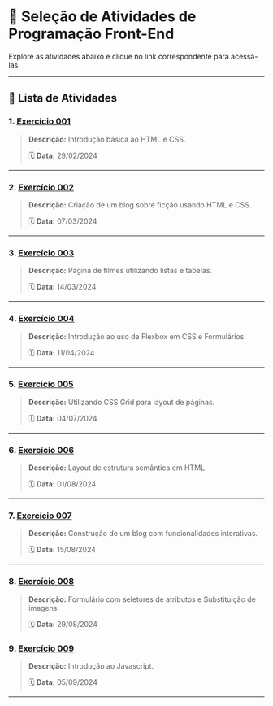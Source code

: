 # 🎯 **Seleção de Atividades de Programação Front-End**

Explore as atividades abaixo e clique no link correspondente para acessá-las.

---

## 📝 **Lista de Atividades**

### **1. [Exercício 001](https://lyankaleu.github.io/PWF-266-IFPI/2024-02-29/index.html)**
> **Descrição:** Introdução básica ao HTML e CSS.
>
> 🗓️ **Data:** 29/02/2024
>

---

### **2. [Exercício 002](https://lyankaleu.github.io/PWF-266-IFPI/2024-03-07/blog-ficcao.html)**
> **Descrição:** Criação de um blog sobre ficção usando HTML e CSS.
>
> 🗓️ **Data:** 07/03/2024
>

---

### **3. [Exercício 003](https://lyankaleu.github.io/PWF-266-IFPI/2024-03-14/filmes.html)**
> **Descrição:** Página de filmes utilizando listas e tabelas.
>
> 🗓️ **Data:** 14/03/2024
>

---

### **4. [Exercício 004](https://lyankaleu.github.io/PWF-266-IFPI/2024-04-11/index.html)**
> **Descrição:** Introdução ao uso de Flexbox em CSS e Formulários.
>
> 🗓️ **Data:** 11/04/2024
>

---

### **5. [Exercício 005](https://lyankaleu.github.io/PWF-266-IFPI/2024-07-04/index.html)**
> **Descrição:** Utilizando CSS Grid para layout de páginas.
>
> 🗓️ **Data:** 04/07/2024
>

---

### **6. [Exercício 006](https://lyankaleu.github.io/PWF-266-IFPI/2024-08-01/index.html)**
> **Descrição:** Layout de estrutura semântica em HTML.
>
> 🗓️ **Data:** 01/08/2024
>

---

### **7. [Exercício 007](https://lyankaleu.github.io/PWF-266-IFPI/2024-08-15/blog.html)**
> **Descrição:** Construção de um blog com funcionalidades interativas.
>
> 🗓️ **Data:** 15/08/2024
>
---

### **8. [Exercício 008](https://lyankaleu.github.io/PWF-266-IFPI/2024-08-29/index.html)**
> **Descrição:** Formulário com seletores de atributos e Substituição de imagens.
>
> 🗓️ **Data:** 29/08/2024
>

### **9. [Exercício 009](https://lyankaleu.github.io/PWF-266-IFPI/2024-09-05/index.html)**
> **Descrição:** Introdução ao Javascript.
>
> 🗓️ **Data:** 05/09/2024
>

---
